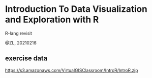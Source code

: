 # Introduction To Data Visualization and Exploration with R

R-lang revisit

@ZL, 20210216

## exercise data

https://s3.amazonaws.com/VirtualGISClassroom/IntroR/IntroR.zip
